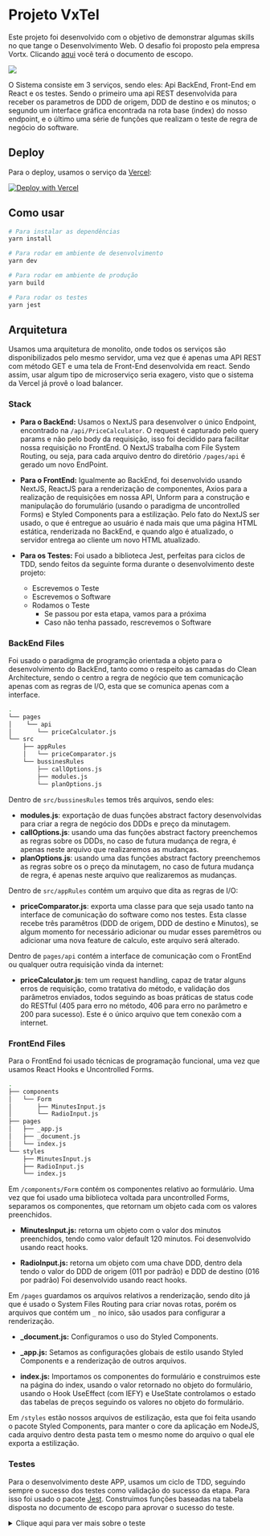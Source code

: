 # Projeto VxTel

Este projeto foi desenvolvido com o objetivo de demonstrar algumas skills no que tange o Desenvolvimento Web. O desafio foi proposto pela empresa Vortx. Clicando [aqui](https://www.vortx.com.br/uploads/ShowmethecodeBackend.pdf) você terá o documento de escopo.

![](https://drive.google.com/uc?export=download&id=1-4wmj-B4NDRvOHdJr_z8LAx3hqDd2TRE)

O Sistema consiste em 3 serviços, sendo eles: Api BackEnd, Front-End em React e os testes. Sendo o primeiro uma api REST desenvolvida para receber os parametros de DDD de origem, DDD de destino e os minutos; o segundo um interface gráfica encontrada na rota base (index) do nosso endpoint, e o último uma série de funções que realizam o teste de regra de negócio do software.

## Deploy 

Para o deploy, usamos o serviço da [Vercel](https://vercel.com):

[![Deploy with Vercel](https://vercel.com/button)](https://vercel.com/new/git/external?repository-url=https://github.com/vercel/next.js/tree/canary/examples/with-styled-components&project-name=with-styled-components&repository-name=with-styled-components)

## Como usar


```bash
# Para instalar as dependências
yarn install

# Para rodar em ambiente de desenvolvimento
yarn dev

# Para rodar em ambiente de produção
yarn build

# Para rodar os testes
yarn jest
```


## Arquitetura

Usamos uma arquitetura de monolito, onde todos os serviços são disponibilizados pelo mesmo servidor, uma vez que é apenas uma API REST com método GET e uma tela de Front-End desenvolvida em react. Sendo assim, usar algum tipo de microserviço seria exagero, visto que o sistema da Vercel já provê o load balancer.

### Stack

- **Para o BackEnd:** Usamos o NextJS para desenvolver o único Endpoint, encontrado na ``/api/PriceCalculator``. O request é capturado pelo query params e não pelo body da requisição, isso foi decidido para facilitar nossa requisição no FrontEnd. O NextJS trabalha com File System Routing, ou seja, para cada arquivo dentro do diretório ``/pages/api`` é gerado um novo EndPoint.

- **Para o FrontEnd:** Igualmente ao BackEnd, foi desenvolvido usando NextJS, ReactJS para a renderização de componentes, Axios para a realização de requisições em nossa API, Unform para a construção e manipulação do forumulário (usando o paradigma de uncontrolled Forms) e Styled Components para a estilização. Pelo fato do NextJS ser usado, o que é entregue ao usuário é nada mais que uma página HTML estática, renderizada no BackEnd, e quando algo é atualizado, o servidor entrega ao cliente um novo HTML atualizado.

- **Para os Testes:** Foi usado a biblioteca Jest, perfeitas para ciclos de TDD, sendo feitos da seguinte forma durante o desenvolvimento deste projeto:
  - Escrevemos o Teste
  - Escrevemos o Software
  - Rodamos o Teste
    - Se passou por esta etapa, vamos para a próxima
    - Caso não tenha passado, rescrevemos o Software

### BackEnd Files

Foi usado o paradigma de programção orientada a objeto para o desenvolvimento do BackEnd, tanto como o respeito as camadas do Clean Architecture, sendo o centro a regra de negócio que tem comunicação apenas com as regras de I/O, esta que se comunica apenas com a interface.

```bash
.
└── pages
│    └── api
│       └── priceCalculator.js
└── src
    ├── appRules
    │   └── priceComparator.js
    └── bussinesRules
        ├── callOptions.js
        ├── modules.js
        └── planOptions.js
```

Dentro de ``src/bussinesRules`` temos três arquivos, sendo eles:
- **modules.js**: exportação de duas funções abstract factory desenvolvidas para criar a regra de negócio dos DDDs e preço da minutagem.
- **callOptions.js**: usando uma das funções abstract factory preenchemos as regras sobre os DDDs, no caso de futura mudança de regra, é apenas neste arquivo que realizaremos as mudanças.
- **planOptions.js**: usando uma das funções abstract factory preenchemos as regras sobre os o preço da minutagem, no caso de futura mudança de regra, é apenas neste arquivo que realizaremos as mudanças.

Dentro de ``src/appRules`` contém um arquivo que dita as regras de I/O:
- **priceComparator.js**: exporta uma classe para que seja usado tanto na interface de comunicação do software como nos testes. Esta classe recebe três paramêtros (DDD de origem, DDD de destino e Minutos), se algum momento for necessário adicionar ou mudar esses paremêtros ou adicionar uma nova feature de calculo, este arquivo será alterado.

Dentro de ``pages/api`` contém a interface de comunicação com o FrontEnd ou qualquer outra requisição vinda da internet:
- **priceCalculator.js**: tem um request handling, capaz de tratar alguns erros de requisição, como tratativa do método, e validação dos parâmetros enviados, todos seguindo as boas práticas de status code do RESTful (405 para erro no método, 406 para erro no parâmetro e 200 para sucesso). Este é o único arquivo que tem conexão com a internet.

### FrontEnd Files

Para o FrontEnd foi usado técnicas de programação funcional, uma vez que usamos React Hooks e Uncontrolled Forms.

```bash
.
├── components
│   └── Form
│       ├── MinutesInput.js
│       └── RadioInput.js
├── pages
│   ├── _app.js
│   ├── _document.js
│   └── index.js
└── styles
    ├── MinutesInput.js
    ├── RadioInput.js
    └── index.js
```
Em ``/components/Form`` contém os componentes relativo ao formulário. Uma vez que foi usado uma biblioteca voltada para uncontrolled Forms, separamos os componentes, que retornam um objeto cada com os valores preenchidos.
- **MinutesInput.js:** retorna um objeto com o valor dos minutos preenchidos, tendo como valor default 120 minutos. Foi desenvolvido usando react hooks.

- **RadioInput.js:** retorna um objeto com uma chave DDD, dentro dela tendo o valor do DDD de origem (011 por padrão) e DDD de destino (016 por padrão) Foi desenvolvido usando react hooks.

Em ``/pages`` guardamos os arquivos relativos a renderização, sendo dito já que é usado o System Files Routing para criar novas rotas, porém os arquivos que contém um ``_`` no ínico, são usados para configurar a renderização.
- **_document.js:** Configuramos o uso do Styled Components.

- **_app.js:** Setamos as configurações globais de estilo usando Styled Components e a renderização de outros arquivos.
  
- **index.js:** Importamos os componentes do formulário e construimos este na página do index, usando o valor retornado no objeto do formulário, usando o Hook UseEffect (com IEFY) e UseState controlamos o estado das tabelas de preços seguindo os valores no objeto do formulário.

Em ``/styles`` estão nossos arquivos de estilização, esta que foi feita usando o pacote Styled Components, para manter o core da aplicação em NodeJS, cada arquivo dentro desta pasta tem o mesmo nome do arquivo o qual ele exporta a estilização.

### Testes

Para o desenvolvimento deste APP, usamos um ciclo de TDD, seguindo sempre o sucesso dos testes como validação do sucesso da etapa. Para isso foi usado o pacote [Jest](https://jestjs.io). Construimos funções baseadas na tabela disposta no documento de escopo para aprovar o sucesso do teste. 

<details>
<summary>Clique aqui para ver mais sobre o teste</summary>
<br />

![](https://drive.google.com/uc?export=download&id=1AsCj1b3AgPbplOTxptJuBxZjA-NkD_1I)

**tabela origem para a criação dos teste**
| Origem 	| Destino 	| Tempo 	| Plano FaleMais 	| Com FaleMais 	| Sem FaleMais 	|
|-	|-	|-	|-	|-	|-	|
| 011 	| 016 	| 20 	| FaleMais 30 	| R$ 0.00 	| R$ 38.00 	|
| 011 	| 017 	| 80 	| FaleMais 60 	| R$ 37.40 	| R$ 136.00 	|
| 018 	| 011 	| 200 	| FaleMais 120 	| R$ 167.20 	| R$ 380.00 	|

**exemplo de função de teste**

```javascript
const PriceComparator = require('../src/appRules/priceComparator')

test("function name", () => {
    // passamos para o constructor da classe os valores de input
    const result = new PriceComparator("011", "016", 20).returnPrices()
    // exemplo de objeto de resposta esperado com inputs acima
    const resultObject = {
        withouPlan: '38.00',
         withPlan: { 
            'FaleMais 30': 0, 
            'FaleMais 60': 0, 
            'FaleMais 120': 0 
                }
            } 

    // regra de validação do teste
    expect(result).toStrictEqual(resultObject)


})

